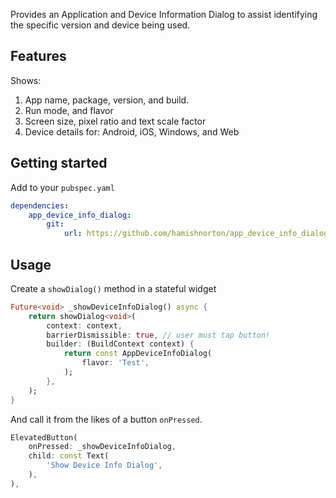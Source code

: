 <!--
This README describes the package. If you publish this package to pub.dev,
this README's contents appear on the landing page for your package.

For information about how to write a good package README, see the guide for
[writing package pages](https://dart.dev/guides/libraries/writing-package-pages).

For general information about developing packages, see the Dart guide for
[creating packages](https://dart.dev/guides/libraries/create-library-packages)
and the Flutter guide for
[developing packages and plugins](https://flutter.dev/developing-packages).
-->

Provides an Application and Device Information Dialog to assist identifying the specific version and device being used.

## Features

Shows:

1. App name, package, version, and build.
2. Run mode, and flavor
3. Screen size, pixel ratio and text scale factor
4. Device details for: Android, iOS, Windows, and Web

## Getting started

Add to your `pubspec.yaml`

```yaml
dependencies:
	app_device_info_dialog:
    	git:
			url: https://github.com/hamishnorton/app_device_info_dialog.git
```

## Usage

Create a `showDialog()` method in a stateful widget

```dart
Future<void> _showDeviceInfoDialog() async {
	return showDialog<void>(
		context: context,
		barrierDismissible: true, // user must tap button!
		builder: (BuildContext context) {
			return const AppDeviceInfoDialog(
				flavor: 'Test',
			);
		},
	);
}
```

And call it from the likes of a button `onPressed`.

```dart
ElevatedButton(
	onPressed: _showDeviceInfoDialog,
	child: const Text(
		'Show Device Info Dialog',
	),
),
```
